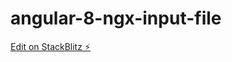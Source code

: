 # angular-8-ngx-input-file

[Edit on StackBlitz ⚡️](https://stackblitz.com/edit/angular-8-ngx-input-file)